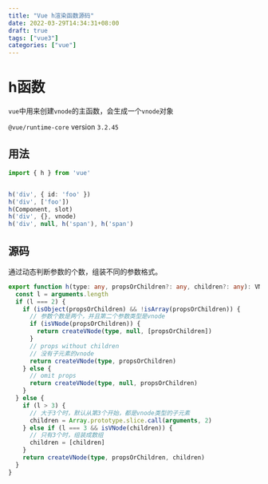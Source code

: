 ```yaml
---
title: "Vue h渲染函数源码"
date: 2022-03-29T14:34:31+08:00
draft: true
tags: ["vue3"]
categories: ["vue"]
---
```




# h函数

`vue`中用来创建`vnode`的主函数，会生成一个`vnode`对象

`@vue/runtime-core` version `3.2.45`



## 用法



```typescript
import { h } from 'vue'


h('div', { id: 'foo' })
h('div', ['foo'])
h(Component, slot)
h('div', {}, vnode)
h('div', null, h('span'), h('span')
```



## 源码



通过动态判断参数的个数，组装不同的参数格式。

```typescript
export function h(type: any, propsOrChildren?: any, children?: any): VNode {
  const l = arguments.length
  if (l === 2) {
    if (isObject(propsOrChildren) && !isArray(propsOrChildren)) {
      // 参数个数是两个，并且第二个参数类型是vnode
      if (isVNode(propsOrChildren)) {
        return createVNode(type, null, [propsOrChildren])
      }
      // props without children
      // 没有子元素的vnode
      return createVNode(type, propsOrChildren)
    } else {
      // omit props
      return createVNode(type, null, propsOrChildren)
    }
  } else {
    if (l > 3) {
      // 大于3个时，默认从第3个开始，都是vnode类型的子元素
      children = Array.prototype.slice.call(arguments, 2)
    } else if (l === 3 && isVNode(children)) {
      // 只有3个时，组装成数组
      children = [children]
    }
    return createVNode(type, propsOrChildren, children)
  }
}
```





